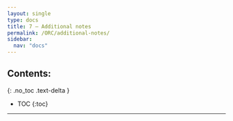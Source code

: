 ```yaml
---
layout: single
type: docs
title: 7 — Additional notes
permalink: /ORC/additional-notes/
sidebar:
  nav: "docs"
---
```


## Contents:
{: .no_toc .text-delta }

- TOC
{:toc}

---